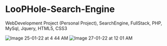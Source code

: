 # LooPHole-Search-Engine
WebDevelopment Project (Personal Project), SearchEngine, FullStack, PHP, MySql, Jquery, HTML5, CSS3

![Image 25-01-22 at 4 44 AM](https://user-images.githubusercontent.com/77896836/151224534-4787f870-ffa4-4f70-a909-cebda6e73473.jpeg)
![Image 27-01-22 at 12 01 AM](https://user-images.githubusercontent.com/77896836/151224814-1648df60-f97e-4506-9527-0b2290047121.jpeg)
